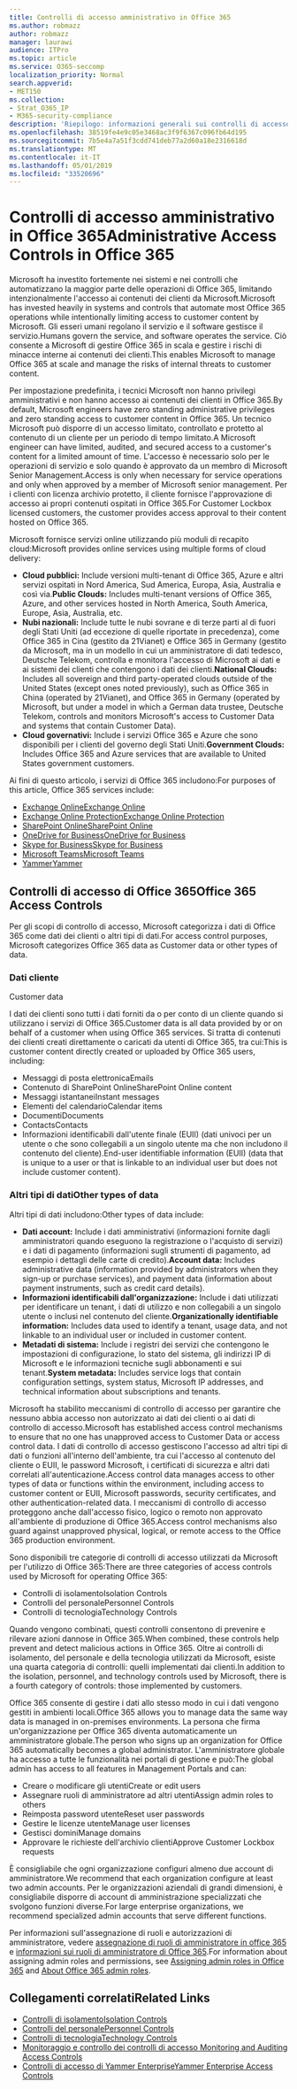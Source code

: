 ```yaml
---
title: Controlli di accesso amministrativo in Office 365
ms.author: robmazz
author: robmazz
manager: laurawi
audience: ITPro
ms.topic: article
ms.service: O365-seccomp
localization_priority: Normal
search.appverid:
- MET150
ms.collection:
- Strat_O365_IP
- M365-security-compliance
description: 'Riepilogo: informazioni generali sui controlli di accesso amministrativo e sulla categorizzazione dei dati di Office 365.'
ms.openlocfilehash: 38519fe4e9c05e3468ac3f9f6367c096fb64d195
ms.sourcegitcommit: 7b5e4a7a51f3cdd741deb77a2d60a18e2316618d
ms.translationtype: MT
ms.contentlocale: it-IT
ms.lasthandoff: 05/01/2019
ms.locfileid: "33520696"
---
```

# <a name="administrative-access-controls-in-office-365"></a><span data-ttu-id="4c5ea-103">Controlli di accesso amministrativo in Office 365</span><span class="sxs-lookup"><span data-stu-id="4c5ea-103">Administrative Access Controls in Office 365</span></span> 

<span data-ttu-id="4c5ea-104">Microsoft ha investito fortemente nei sistemi e nei controlli che automatizzano la maggior parte delle operazioni di Office 365, limitando intenzionalmente l'accesso ai contenuti dei clienti da Microsoft.</span><span class="sxs-lookup"><span data-stu-id="4c5ea-104">Microsoft has invested heavily in systems and controls that automate most Office 365 operations while intentionally limiting access to customer content by Microsoft.</span></span> <span data-ttu-id="4c5ea-105">Gli esseri umani regolano il servizio e il software gestisce il servizio.</span><span class="sxs-lookup"><span data-stu-id="4c5ea-105">Humans govern the service, and software operates the service.</span></span> <span data-ttu-id="4c5ea-106">Ciò consente a Microsoft di gestire Office 365 in scala e gestire i rischi di minacce interne ai contenuti dei clienti.</span><span class="sxs-lookup"><span data-stu-id="4c5ea-106">This enables Microsoft to manage Office 365 at scale and manage the risks of internal threats to customer content.</span></span>

<span data-ttu-id="4c5ea-107">Per impostazione predefinita, i tecnici Microsoft non hanno privilegi amministrativi e non hanno accesso ai contenuti dei clienti in Office 365.</span><span class="sxs-lookup"><span data-stu-id="4c5ea-107">By default, Microsoft engineers have zero standing administrative privileges and zero standing access to customer content in Office 365.</span></span> <span data-ttu-id="4c5ea-108">Un tecnico Microsoft può disporre di un accesso limitato, controllato e protetto al contenuto di un cliente per un periodo di tempo limitato.</span><span class="sxs-lookup"><span data-stu-id="4c5ea-108">A Microsoft engineer can have limited, audited, and secured access to a customer's content for a limited amount of time.</span></span> <span data-ttu-id="4c5ea-109">L'accesso è necessario solo per le operazioni di servizio e solo quando è approvato da un membro di Microsoft Senior Management.</span><span class="sxs-lookup"><span data-stu-id="4c5ea-109">Access is only when necessary for service operations and only when approved by a member of Microsoft senior management.</span></span> <span data-ttu-id="4c5ea-110">Per i clienti con licenza archivio protetto, il cliente fornisce l'approvazione di accesso ai propri contenuti ospitati in Office 365.</span><span class="sxs-lookup"><span data-stu-id="4c5ea-110">For Customer Lockbox licensed customers, the customer provides access approval to their content hosted on Office 365.</span></span>

<span data-ttu-id="4c5ea-111">Microsoft fornisce servizi online utilizzando più moduli di recapito cloud:</span><span class="sxs-lookup"><span data-stu-id="4c5ea-111">Microsoft provides online services using multiple forms of cloud delivery:</span></span>

- <span data-ttu-id="4c5ea-112">**Cloud pubblici:** Include versioni multi-tenant di Office 365, Azure e altri servizi ospitati in Nord America, Sud America, Europa, Asia, Australia e così via.</span><span class="sxs-lookup"><span data-stu-id="4c5ea-112">**Public Clouds:** Includes multi-tenant versions of Office 365, Azure, and other services hosted in North America, South America, Europe, Asia, Australia, etc.</span></span>
- <span data-ttu-id="4c5ea-113">**Nubi nazionali:** Include tutte le nubi sovrane e di terze parti al di fuori degli Stati Uniti (ad eccezione di quelle riportate in precedenza), come Office 365 in Cina (gestito da 21Vianet) e Office 365 in Germany (gestito da Microsoft, ma in un modello in cui un amministratore di dati tedesco, Deutsche Telekom, controlla e monitora l'accesso di Microsoft ai dati e ai sistemi dei clienti che contengono i dati dei clienti.</span><span class="sxs-lookup"><span data-stu-id="4c5ea-113">**National Clouds:** Includes all sovereign and third party-operated clouds outside of the United States (except ones noted previously), such as Office 365 in China (operated by 21Vianet), and Office 365 in Germany (operated by Microsoft, but under a model in which a German data trustee, Deutsche Telekom, controls and monitors Microsoft's access to Customer Data and systems that contain Customer Data).</span></span>
- <span data-ttu-id="4c5ea-114">**Cloud governativi:** Include i servizi Office 365 e Azure che sono disponibili per i clienti del governo degli Stati Uniti.</span><span class="sxs-lookup"><span data-stu-id="4c5ea-114">**Government Clouds:** Includes Office 365 and Azure services that are available to United States government customers.</span></span>

<span data-ttu-id="4c5ea-115">Ai fini di questo articolo, i servizi di Office 365 includono:</span><span class="sxs-lookup"><span data-stu-id="4c5ea-115">For purposes of this article, Office 365 services include:</span></span>

- [<span data-ttu-id="4c5ea-116">Exchange Online</span><span class="sxs-lookup"><span data-stu-id="4c5ea-116">Exchange Online</span></span>](https://docs.microsoft.com/Exchange/exchange-online)
- [<span data-ttu-id="4c5ea-117">Exchange Online Protection</span><span class="sxs-lookup"><span data-stu-id="4c5ea-117">Exchange Online Protection</span></span>](https://docs.microsoft.com/Office365/SecurityCompliance/eop/exchange-online-protection-overview)
- [<span data-ttu-id="4c5ea-118">SharePoint Online</span><span class="sxs-lookup"><span data-stu-id="4c5ea-118">SharePoint Online</span></span>](https://docs.microsoft.com/sharepoint/sharepoint-online)
- [<span data-ttu-id="4c5ea-119">OneDrive for Business</span><span class="sxs-lookup"><span data-stu-id="4c5ea-119">OneDrive for Business</span></span>](https://docs.microsoft.com/OneDrive/onedrive)
- [<span data-ttu-id="4c5ea-120">Skype for Business</span><span class="sxs-lookup"><span data-stu-id="4c5ea-120">Skype for Business</span></span>](https://docs.microsoft.com/SkypeForBusiness/skype-for-business-online)
- [<span data-ttu-id="4c5ea-121">Microsoft Teams</span><span class="sxs-lookup"><span data-stu-id="4c5ea-121">Microsoft Teams</span></span>](https://docs.microsoft.com/MicrosoftTeams/Teams-overview)
- [<span data-ttu-id="4c5ea-122">Yammer</span><span class="sxs-lookup"><span data-stu-id="4c5ea-122">Yammer</span></span>](https://docs.microsoft.com/yammer/yammer-landing-page)

## <a name="office-365-access-controls"></a><span data-ttu-id="4c5ea-123">Controlli di accesso di Office 365</span><span class="sxs-lookup"><span data-stu-id="4c5ea-123">Office 365 Access Controls</span></span>

<span data-ttu-id="4c5ea-124">Per gli scopi di controllo di accesso, Microsoft categorizza i dati di Office 365 come dati dei clienti o altri tipi di dati.</span><span class="sxs-lookup"><span data-stu-id="4c5ea-124">For access control purposes, Microsoft categorizes Office 365 data as Customer data or other types of data.</span></span>

### <a name="customer-data"></a><span data-ttu-id="4c5ea-125">Dati cliente
</span><span class="sxs-lookup"><span data-stu-id="4c5ea-125">Customer data</span></span>

<span data-ttu-id="4c5ea-126">I dati dei clienti sono tutti i dati forniti da o per conto di un cliente quando si utilizzano i servizi di Office 365.</span><span class="sxs-lookup"><span data-stu-id="4c5ea-126">Customer data is all data provided by or on behalf of a customer when using Office 365 services.</span></span> <span data-ttu-id="4c5ea-127">Si tratta di contenuti dei clienti creati direttamente o caricati da utenti di Office 365, tra cui:</span><span class="sxs-lookup"><span data-stu-id="4c5ea-127">This is customer content directly created or uploaded by Office 365 users, including:</span></span>

- <span data-ttu-id="4c5ea-128">Messaggi di posta elettronica</span><span class="sxs-lookup"><span data-stu-id="4c5ea-128">Emails</span></span>
- <span data-ttu-id="4c5ea-129">Contenuto di SharePoint Online</span><span class="sxs-lookup"><span data-stu-id="4c5ea-129">SharePoint Online content</span></span>
- <span data-ttu-id="4c5ea-130">Messaggi istantanei</span><span class="sxs-lookup"><span data-stu-id="4c5ea-130">Instant messages</span></span>
- <span data-ttu-id="4c5ea-131">Elementi del calendario</span><span class="sxs-lookup"><span data-stu-id="4c5ea-131">Calendar items</span></span>
- <span data-ttu-id="4c5ea-132">Documenti</span><span class="sxs-lookup"><span data-stu-id="4c5ea-132">Documents</span></span>
- <span data-ttu-id="4c5ea-133">Contacts</span><span class="sxs-lookup"><span data-stu-id="4c5ea-133">Contacts</span></span>
- <span data-ttu-id="4c5ea-134">Informazioni identificabili dall'utente finale (EUII) (dati univoci per un utente o che sono collegabili a un singolo utente ma che non includono il contenuto del cliente).</span><span class="sxs-lookup"><span data-stu-id="4c5ea-134">End-user identifiable information (EUII) (data that is unique to a user or that is linkable to an individual user but does not include customer content).</span></span>

### <a name="other-types-of-data"></a><span data-ttu-id="4c5ea-135">Altri tipi di dati</span><span class="sxs-lookup"><span data-stu-id="4c5ea-135">Other types of data</span></span>

<span data-ttu-id="4c5ea-136">Altri tipi di dati includono:</span><span class="sxs-lookup"><span data-stu-id="4c5ea-136">Other types of data include:</span></span>

- <span data-ttu-id="4c5ea-137">**Dati account:** Include i dati amministrativi (informazioni fornite dagli amministratori quando eseguono la registrazione o l'acquisto di servizi) e i dati di pagamento (informazioni sugli strumenti di pagamento, ad esempio i dettagli delle carte di credito).</span><span class="sxs-lookup"><span data-stu-id="4c5ea-137">**Account data:** Includes administrative data (information provided by administrators when they sign-up or purchase services), and payment data (information about payment instruments, such as credit card details).</span></span>
- <span data-ttu-id="4c5ea-138">**Informazioni identificabili dall'organizzazione:** Include i dati utilizzati per identificare un tenant, i dati di utilizzo e non collegabili a un singolo utente o inclusi nel contenuto del cliente.</span><span class="sxs-lookup"><span data-stu-id="4c5ea-138">**Organizationally identifiable information:** Includes data used to identify a tenant, usage data, and not linkable to an individual user or included in customer content.</span></span>
- <span data-ttu-id="4c5ea-139">**Metadati di sistema:** Include i registri dei servizi che contengono le impostazioni di configurazione, lo stato del sistema, gli indirizzi IP di Microsoft e le informazioni tecniche sugli abbonamenti e sui tenant.</span><span class="sxs-lookup"><span data-stu-id="4c5ea-139">**System metadata:** Includes service logs that contain configuration settings, system status, Microsoft IP addresses, and technical information about subscriptions and tenants.</span></span>

<span data-ttu-id="4c5ea-140">Microsoft ha stabilito meccanismi di controllo di accesso per garantire che nessuno abbia accesso non autorizzato ai dati dei clienti o ai dati di controllo di accesso.</span><span class="sxs-lookup"><span data-stu-id="4c5ea-140">Microsoft has established access control mechanisms to ensure that no one has unapproved access to Customer Data or access control data.</span></span> <span data-ttu-id="4c5ea-141">I dati di controllo di accesso gestiscono l'accesso ad altri tipi di dati o funzioni all'interno dell'ambiente, tra cui l'accesso al contenuto del cliente o EUII, le password Microsoft, i certificati di sicurezza e altri dati correlati all'autenticazione.</span><span class="sxs-lookup"><span data-stu-id="4c5ea-141">Access control data manages access to other types of data or functions within the environment, including access to customer content or EUII, Microsoft passwords, security certificates, and other authentication-related data.</span></span> <span data-ttu-id="4c5ea-142">I meccanismi di controllo di accesso proteggono anche dall'accesso fisico, logico o remoto non approvato all'ambiente di produzione di Office 365.</span><span class="sxs-lookup"><span data-stu-id="4c5ea-142">Access control mechanisms also guard against unapproved physical, logical, or remote access to the Office 365 production environment.</span></span>

<span data-ttu-id="4c5ea-143">Sono disponibili tre categorie di controlli di accesso utilizzati da Microsoft per l'utilizzo di Office 365:</span><span class="sxs-lookup"><span data-stu-id="4c5ea-143">There are three categories of access controls used by Microsoft for operating Office 365:</span></span>

- <span data-ttu-id="4c5ea-144">Controlli di isolamento</span><span class="sxs-lookup"><span data-stu-id="4c5ea-144">Isolation Controls</span></span>
- <span data-ttu-id="4c5ea-145">Controlli del personale</span><span class="sxs-lookup"><span data-stu-id="4c5ea-145">Personnel Controls</span></span>
- <span data-ttu-id="4c5ea-146">Controlli di tecnologia</span><span class="sxs-lookup"><span data-stu-id="4c5ea-146">Technology Controls</span></span>

<span data-ttu-id="4c5ea-147">Quando vengono combinati, questi controlli consentono di prevenire e rilevare azioni dannose in Office 365.</span><span class="sxs-lookup"><span data-stu-id="4c5ea-147">When combined, these controls help prevent and detect malicious actions in Office 365.</span></span> <span data-ttu-id="4c5ea-148">Oltre ai controlli di isolamento, del personale e della tecnologia utilizzati da Microsoft, esiste una quarta categoria di controlli: quelli implementati dai clienti.</span><span class="sxs-lookup"><span data-stu-id="4c5ea-148">In addition to the isolation, personnel, and technology controls used by Microsoft, there is a fourth category of controls: those implemented by customers.</span></span>

<span data-ttu-id="4c5ea-149">Office 365 consente di gestire i dati allo stesso modo in cui i dati vengono gestiti in ambienti locali.</span><span class="sxs-lookup"><span data-stu-id="4c5ea-149">Office 365 allows you to manage data the same way data is managed in on-premises environments.</span></span> <span data-ttu-id="4c5ea-150">La persona che firma un'organizzazione per Office 365 diventa automaticamente un amministratore globale.</span><span class="sxs-lookup"><span data-stu-id="4c5ea-150">The person who signs up an organization for Office 365 automatically becomes a global administrator.</span></span> <span data-ttu-id="4c5ea-151">L'amministratore globale ha accesso a tutte le funzionalità nei portali di gestione e può:</span><span class="sxs-lookup"><span data-stu-id="4c5ea-151">The global admin has access to all features in Management Portals and can:</span></span>

- <span data-ttu-id="4c5ea-152">Creare o modificare gli utenti</span><span class="sxs-lookup"><span data-stu-id="4c5ea-152">Create or edit users</span></span>
- <span data-ttu-id="4c5ea-153">Assegnare ruoli di amministratore ad altri utenti</span><span class="sxs-lookup"><span data-stu-id="4c5ea-153">Assign admin roles to others</span></span>
- <span data-ttu-id="4c5ea-154">Reimposta password utente</span><span class="sxs-lookup"><span data-stu-id="4c5ea-154">Reset user passwords</span></span>
- <span data-ttu-id="4c5ea-155">Gestire le licenze utente</span><span class="sxs-lookup"><span data-stu-id="4c5ea-155">Manage user licenses</span></span>
- <span data-ttu-id="4c5ea-156">Gestisci domini</span><span class="sxs-lookup"><span data-stu-id="4c5ea-156">Manage domains</span></span>
- <span data-ttu-id="4c5ea-157">Approvare le richieste dell'archivio clienti</span><span class="sxs-lookup"><span data-stu-id="4c5ea-157">Approve Customer Lockbox requests</span></span>

<span data-ttu-id="4c5ea-158">È consigliabile che ogni organizzazione configuri almeno due account di amministratore.</span><span class="sxs-lookup"><span data-stu-id="4c5ea-158">We recommend that each organization configure at least two admin accounts.</span></span> <span data-ttu-id="4c5ea-159">Per le organizzazioni aziendali di grandi dimensioni, è consigliabile disporre di account di amministrazione specializzati che svolgono funzioni diverse.</span><span class="sxs-lookup"><span data-stu-id="4c5ea-159">For large enterprise organizations, we recommend specialized admin accounts that serve different functions.</span></span>

<span data-ttu-id="4c5ea-160">Per informazioni sull'assegnazione di ruoli e autorizzazioni di amministratore, vedere [assegnazione di ruoli di amministratore in office 365](https://support.office.com/article/Assigning-admin-roles-in-Office-365-eac4d046-1afd-4f1a-85fc-8219c79e1504) e [informazioni sui ruoli di amministratore di Office 365](https://support.office.com/article/Permissions-in-Office-365-DA585EEA-F576-4F55-A1E0-87090B6AAA9D).</span><span class="sxs-lookup"><span data-stu-id="4c5ea-160">For information about assigning admin roles and permissions, see [Assigning admin roles in Office 365](https://support.office.com/article/Assigning-admin-roles-in-Office-365-eac4d046-1afd-4f1a-85fc-8219c79e1504) and [About Office 365 admin roles](https://support.office.com/article/Permissions-in-Office-365-DA585EEA-F576-4F55-A1E0-87090B6AAA9D).</span></span>

## <a name="related-links"></a><span data-ttu-id="4c5ea-161">Collegamenti correlati</span><span class="sxs-lookup"><span data-stu-id="4c5ea-161">Related Links</span></span>

- [<span data-ttu-id="4c5ea-162">Controlli di isolamento</span><span class="sxs-lookup"><span data-stu-id="4c5ea-162">Isolation Controls</span></span>](office-365-isolation-controls.md)
- [<span data-ttu-id="4c5ea-163">Controlli del personale</span><span class="sxs-lookup"><span data-stu-id="4c5ea-163">Personnel Controls</span></span>](office-365-personnel-controls.md)
- [<span data-ttu-id="4c5ea-164">Controlli di tecnologia</span><span class="sxs-lookup"><span data-stu-id="4c5ea-164">Technology Controls</span></span>](office-365-technology-controls.md)
- [<span data-ttu-id="4c5ea-165">Monitoraggio e controllo dei controlli di accesso </span><span class="sxs-lookup"><span data-stu-id="4c5ea-165">Monitoring and Auditing Access Controls</span></span>](office-365-monitoring-and-auditing-access-controls.md)
- [<span data-ttu-id="4c5ea-166">Controlli di accesso di Yammer Enterprise</span><span class="sxs-lookup"><span data-stu-id="4c5ea-166">Yammer Enterprise Access Controls</span></span>](office-365-yammer-enterprise-access-controls.md)